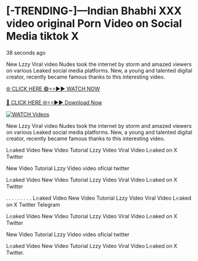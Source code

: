 # [-TRENDING-]—Indian Bhabhi XXX video original Porn Video on Social Media tiktok X

38 seconds ago

New Lzzy  Viral video Nudes took the internet by storm and amazed viewers on various Leaked social media platforms. New, a young and talented digital creator, recently became famous thanks to this interesting video.

[🌐 CLICK HERE 🟢==►► WATCH NOW](https://t.co/CsbdxKwbQM)

[🔴 CLICK HERE 🌐==►► Download Now](https://t.co/CsbdxKwbQM)

[![WATCH Videos](https://i.imgur.com/RPj6FCy.gif)](https://t.co/CsbdxKwbQM)

New Lzzy  Viral video Nudes took the internet by storm and amazed viewers on various Leaked social media platforms. New, a young and talented digital creator, recently became famous thanks to this interesting video.

L𝚎aked Video New Video Tutorial Lzzy  Video Viral Video L𝚎aked on X Twitter

New Video Tutorial Lzzy  Video video oficial twitter

L𝚎aked Video New Video Tutorial Lzzy  Video Viral Video L𝚎aked on X Twitter

. . . . . . . . . L𝚎aked Video New Video Tutorial Lzzy  Video Viral Video L𝚎aked on X Twitter Telegram

L𝚎aked Video New Video Tutorial Lzzy  Video Viral Video L𝚎aked on X Twitter

New Video Tutorial Lzzy  Video video oficial twitter

L𝚎aked Video New Video Tutorial Lzzy  Video Viral Video L𝚎aked on X Twitter.
